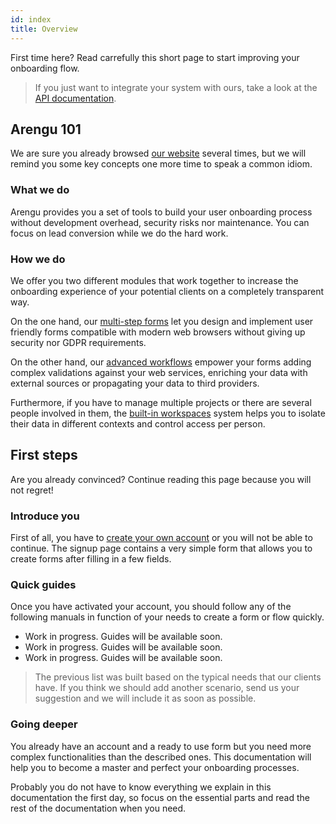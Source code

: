 ```yaml
---
id: index
title: Overview
---
```


First time here? Read carrefully this short page to start improving your onboarding flow.

> If you just want to integrate your system with ours, take a look at the [API documentation](/api/).

## Arengu 101

We are sure you already browsed [our website](https://www.arengu.com/) several times, but we will remind you some key concepts one more time to speak a common idiom.

### What we do

Arengu provides you a set of tools to build your user onboarding process without development overhead, security risks nor maintenance. You can focus on lead conversion while we do the hard work.

### How we do

We offer you two different modules that work together to increase the onboarding experience of your potential clients on a completely transparent way.

On the one hand, our [multi-step forms](/product/forms/) let you design and implement user friendly forms compatible with modern web browsers without giving up security nor GDPR requirements.

On the other hand, our [advanced workflows](/product/flows/) empower your forms adding complex validations against your web services, enriching your data with external sources or propagating your data to third providers.

Furthermore, if you have to manage multiple projects or there are several people involved in them, the [built-in workspaces](/workspaces) system helps you to isolate their data in different contexts and control access per person.

## First steps

Are you already convinced? Continue reading this page because you will not regret!

### Introduce you

First of all, you have to [create your own account](https://admin.arengu.com/#/signup) or you will not be able to continue. The signup page contains a very simple form that allows you to create forms after filling in a few fields.

### Quick guides

Once you have activated your account, you should follow any of the following manuals in function of your needs to create a form or flow quickly.

* Work in progress. Guides will be available soon.
* Work in progress. Guides will be available soon.
* Work in progress. Guides will be available soon.

> The previous list was built based on the typical needs that our clients have. If you think we should add another scenario, send us your suggestion and we will include it as soon as possible.

### Going deeper

You already have an account and a ready to use form but you need more complex functionalities than the described ones. This documentation will help you to become a master and perfect your onboarding processes.

Probably you do not have to know everything we explain in this documentation the first day, so focus on the essential parts and read the rest of the documentation when you need.
